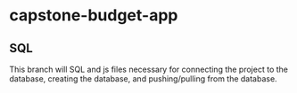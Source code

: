 # capstone-budget-app
<h2>SQL</h2>
<p>This branch will SQL and js files necessary for connecting the project to the database, creating the database, and pushing/pulling from the database.</p>
